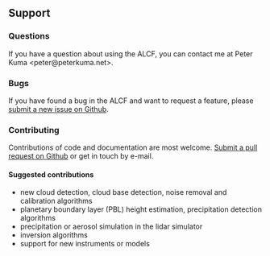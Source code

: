 ## Support

### Questions

If you have a question about using the ALCF, you can contact me at
Peter Kuma &lt;peter<span>@</span>peterkuma.net&gt;.

### Bugs

If you have found a bug in the ALCF and want to request a feature,
please [submit a new issue on Github](https://github.com/alcf-lidar/alcf/issues).

### Contributing

Contributions of code and documentation are most welcome. [Submit a pull request
on Github](https://github.com/alcf-lidar/alcf/pulls) or get in touch by e-mail.

#### Suggested contributions

- new cloud detection, cloud base detection, noise removal and calibration
    algorithms
- planetary boundary layer (PBL) height estimation, precipitation detection
    algorithms
- precipitation or aerosol simulation in the lidar simulator
- inversion algorithms
- support for new instruments or models
